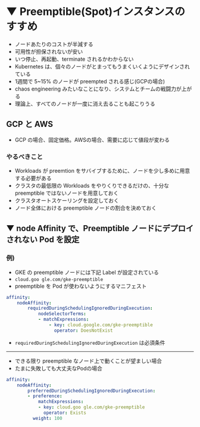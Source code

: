 # ▼ Preemptible(Spot)インスタンスのすすめ
- ノードあたりのコストが半減する
- 可用性が担保されないが安い
- いつ停止、再起動、terminate されるかわからない
- Kubernetes は、個々のノードがとまってもうまくいくようにデザインされている
- 1週間で 5~15% のノードが preempted される感じ(GCPの場合)
- chaos engineering みたいなことになり、システムとチームの戦闘力が上がる
- 理論上、すべてのノードが一度に消え去ることも起こりうる

## GCP と AWS
- GCP の場合、固定価格。AWSの場合、需要に応じて値段が変わる


### やるべきこと
- Workloads が preemtion をサバイブするために、ノードを少し多めに用意する必要がある
- クラスタの最低限の Workloads をやりくりできるだけの、十分な preemptible ではないノードを用意しておく
- クラスタオートスケーリングを設定しておく
- ノード全体における preemptible ノードの割合を決めておく


## ▼ node Affinity で、Preemptible ノードにデプロイされない Pod を設定

### 例)
- GKE の preemptible ノードには下記 Label が設定されている
- `cloud.goo gle.com/gke-preemptible`
- preemptible を Pod が使わないようにするマニフェスト

```yml
affinity:
    nodeAffinity:
        requiredDuringSchedulingIgnoredDuringExecution:
            nodeSelectorTerms:
            - matchExpressions:
                - key: cloud.google.com/gke-preemptible
                  operator: DoesNotExist
```
- `requiredDuringSchedulingIgnoredDuringExecution` は必須条件
-------------------------------------------------
- できる限り preemptible なノード上で動くことが望ましい場合
- たまに失敗しても大丈夫なPodの場合

```yaml
affinity:
    nodeAffinity:
        preferredDuringSchedulingIgnoredDuringExecution:
        - preference:
            matchExpressions:
            - key: cloud.goo gle.com/gke-preemptible
              operator: Exists
          weight: 100
```